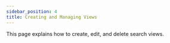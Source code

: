 ```yaml
---
sidebar_position: 4
title: Creating and Managing Views
---
```


This page explains how to create, edit, and delete search views.
